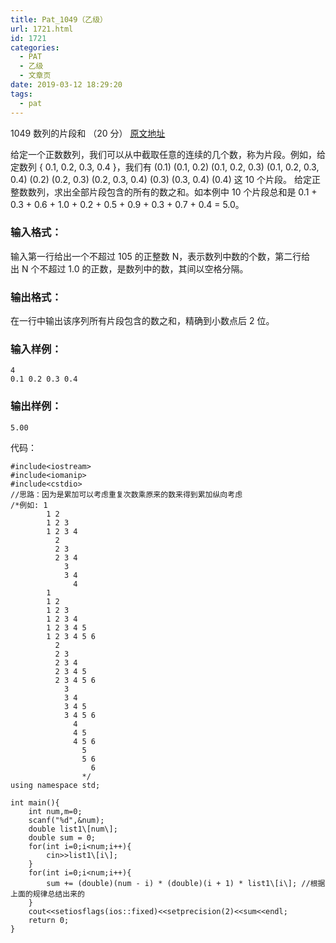 ```yaml
---
title: Pat_1049（乙级）
url: 1721.html
id: 1721
categories:
  - PAT
  - 乙级
  - 文章页
date: 2019-03-12 18:29:20
tags:
  - pat
---
```


1049 数列的片段和 （20 分） [原文地址](https://pintia.cn/problem-sets/994805260223102976/problems/994805275792359424)

给定一个正数数列，我们可以从中截取任意的连续的几个数，称为片段。例如，给定数列 { 0.1, 0.2, 0.3, 0.4 }，我们有 (0.1) (0.1, 0.2) (0.1, 0.2, 0.3) (0.1, 0.2, 0.3, 0.4) (0.2) (0.2, 0.3) (0.2, 0.3, 0.4) (0.3) (0.3, 0.4) (0.4) 这 10 个片段。 给定正整数数列，求出全部片段包含的所有的数之和。如本例中 10 个片段总和是 0.1 + 0.3 + 0.6 + 1.0 + 0.2 + 0.5 + 0.9 + 0.3 + 0.7 + 0.4 = 5.0。

### 输入格式：

输入第一行给出一个不超过 10​5​​ 的正整数 N，表示数列中数的个数，第二行给出 N 个不超过 1.0 的正数，是数列中的数，其间以空格分隔。

### 输出格式：

在一行中输出该序列所有片段包含的数之和，精确到小数点后 2 位。

### 输入样例：

    4
    0.1 0.2 0.3 0.4
    

### 输出样例：

    5.00

代码：
```
#include<iostream>
#include<iomanip>
#include<cstdio>
//思路：因为是累加可以考虑重复次数乘原来的数来得到累加纵向考虑
/*例如: 1
        1 2
        1 2 3
        1 2 3 4
          2
          2 3
          2 3 4
            3
            3 4
              4
        1
        1 2
        1 2 3
        1 2 3 4
        1 2 3 4 5
        1 2 3 4 5 6
          2
          2 3
          2 3 4
          2 3 4 5
          2 3 4 5 6
            3
            3 4
            3 4 5
            3 4 5 6
              4
              4 5
              4 5 6
                5
                5 6
                  6
                */
using namespace std;

int main(){
    int num,m=0;
    scanf("%d",&num);
    double list1\[num\];
    double sum = 0;
    for(int i=0;i<num;i++){
        cin>>list1\[i\];
    }
    for(int i=0;i<num;i++){
        sum += (double)(num - i) * (double)(i + 1) * list1\[i\]; //根据上面的规律总结出来的
    }
    cout<<setiosflags(ios::fixed)<<setprecision(2)<<sum<<endl;
    return 0;
}
```
